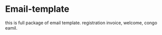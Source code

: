 # Email-template
this is full  package of email template. registration invoice, welcome, congo eamil.
